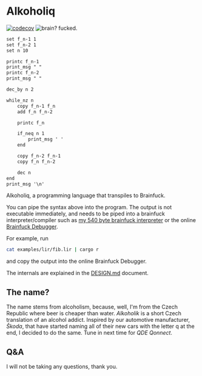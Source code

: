 # Alkoholiq

[![codecov](https://codecov.io/gh/3top1a/alkoholiq/graph/badge.svg?token=ZSXBRAWT1M)](https://codecov.io/gh/3top1a/alkoholiq)
![brain? fucked.](https://img.shields.io/badge/brain-fucked-darkred?style=flat)

```apache
set f_n-1 1
set f_n-2 1
set n 10

printc f_n-1
print_msg " "
printc f_n-2
print_msg " "

dec_by n 2

while_nz n
    copy f_n-1 f_n
    add f_n f_n-2

    printc f_n

    if_neq n 1
        print_msg ' '
    end

    copy f_n-2 f_n-1
    copy f_n f_n-2

    dec n
end
print_msg '\n'
```


Alkoholiq, a programming language that transpiles to Brainfuck.

You can pipe the syntax above into the program.
The output is not executable immediately, and needs to be piped into a brainfuck interpreter/compiler such as [my 540 byte brainfuck interpreter](https://github.com/3top1a/sbfi-rs) or the online [Brainfuck Debugger](https://kvbc.github.io/bf-ide/).

For example, run
```bash
cat examples/lir/fib.lir | cargo r
```
and copy the output into the online Brainfuck Debugger.


The internals are explained in the [DESIGN.md](https://github.com/3top1a/alkoholiq/blob/main/DESIGN.md) document.

## The name?

The name stems from alcoholism, because, well, I'm from the Czech Republic where beer is cheaper than water.
*Alkoholik* is a short Czech translation of an alcohol addict.
Inspired by our automotive manufacturer, *Škoda*, that have started naming all of their new cars with the letter q at the end, I decided to do the same.
Tune in next time for *QDE Qonnect*.

## Q&A

I will not be taking any questions, thank you.
